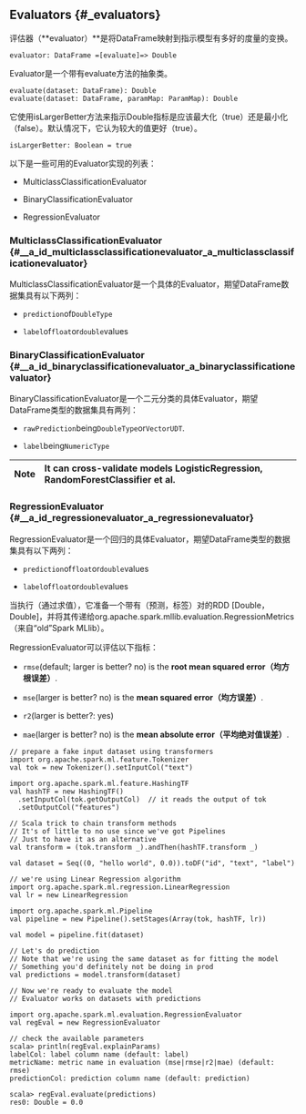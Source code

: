 ## Evaluators {#_evaluators}

评估器（**evaluator）**是将DataFrame映射到指示模型有多好的度量的变换。

```
evaluator: DataFrame =[evaluate]=> Double
```

Evaluator是一个带有evaluate方法的抽象类。

```
evaluate(dataset: DataFrame): Double
evaluate(dataset: DataFrame, paramMap: ParamMap): Double
```

它使用isLargerBetter方法来指示Double指标是应该最大化（true）还是最小化（false）。默认情况下，它认为较大的值更好（true）。

```
isLargerBetter: Boolean = true
```

以下是一些可用的Evaluator实现的列表：

* MulticlassClassificationEvaluator

* BinaryClassificationEvaluator

* RegressionEvaluator

### MulticlassClassificationEvaluator {#__a_id_multiclassclassificationevaluator_a_multiclassclassificationevaluator}

MulticlassClassificationEvaluator是一个具体的Evaluator，期望DataFrame数据集具有以下两列：

* `prediction`of`DoubleType`

* `label`of`float`or`double`values

### BinaryClassificationEvaluator {#__a_id_binaryclassificationevaluator_a_binaryclassificationevaluator}

BinaryClassificationEvaluator是一个二元分类的具体Evaluator，期望DataFrame类型的数据集具有两列：

* `rawPrediction`being`DoubleType`or`VectorUDT`.

* `label`being`NumericType`

| Note | It can cross-validate models LogisticRegression, RandomForestClassifier et al. |
| :--- | :--- |


### RegressionEvaluator {#__a_id_regressionevaluator_a_regressionevaluator}

RegressionEvaluator是一个回归的具体Evaluator，期望DataFrame类型的数据集具有以下两列：

* `prediction`of`float`or`double`values

* `label`of`float`or`double`values

当执行（通过求值），它准备一个带有（预测，标签）对的RDD \[Double，Double\]，并将其传递给org.apache.spark.mllib.evaluation.RegressionMetrics（来自“old”Spark MLlib）。

RegressionEvaluator可以评估以下指标：

* `rmse`\(default; larger is better? no\) is the **root mean squared error（均方根误差）**.

* `mse`\(larger is better? no\) is the **mean squared error（均方误差）**.

* `r2`\(larger is better?: yes\)

* `mae`\(larger is better? no\) is the **mean absolute error（平均绝对值误差）**.

```
// prepare a fake input dataset using transformers
import org.apache.spark.ml.feature.Tokenizer
val tok = new Tokenizer().setInputCol("text")

import org.apache.spark.ml.feature.HashingTF
val hashTF = new HashingTF()
  .setInputCol(tok.getOutputCol)  // it reads the output of tok
  .setOutputCol("features")

// Scala trick to chain transform methods
// It's of little to no use since we've got Pipelines
// Just to have it as an alternative
val transform = (tok.transform _).andThen(hashTF.transform _)

val dataset = Seq((0, "hello world", 0.0)).toDF("id", "text", "label")

// we're using Linear Regression algorithm
import org.apache.spark.ml.regression.LinearRegression
val lr = new LinearRegression

import org.apache.spark.ml.Pipeline
val pipeline = new Pipeline().setStages(Array(tok, hashTF, lr))

val model = pipeline.fit(dataset)

// Let's do prediction
// Note that we're using the same dataset as for fitting the model
// Something you'd definitely not be doing in prod
val predictions = model.transform(dataset)

// Now we're ready to evaluate the model
// Evaluator works on datasets with predictions

import org.apache.spark.ml.evaluation.RegressionEvaluator
val regEval = new RegressionEvaluator

// check the available parameters
scala> println(regEval.explainParams)
labelCol: label column name (default: label)
metricName: metric name in evaluation (mse|rmse|r2|mae) (default: rmse)
predictionCol: prediction column name (default: prediction)

scala> regEval.evaluate(predictions)
res0: Double = 0.0
```







